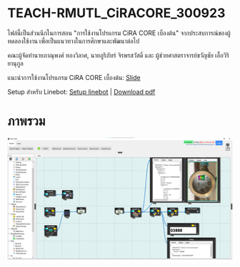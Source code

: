 # TEACH-RMUTL_CiRACORE_300923
ไฟล์นี้เป็นส่วนนึกในการสอน "การใช้งานโปรแกรม CiRA CORE เบิ้องต้น" จากประสบการณ์ของผู้ทดลองใช้งาน เพื่อเป็นแนวทางในการศึกษาและพัฒนาต่อไป

คณะผู้จัดทำนายภาณุพงศ์ ทองวิลาศ, นายภูริภัทร์ จิรพรสวัสดิ์ และ ผู้ช่วยศาสตราจารย์ขวัญชัย เอื้อวิริยานุกูล

แนะนำการใช้งานโปรแกรม CiRA CORE เบื้องต้น:
[Slide](https://livermutlac-my.sharepoint.com/:b:/g/personal/puriphat_ji64_live_rmutl_ac_th/EbDeQB5WqcdFs1HRoZ5EzYsBJRSnyDCgxMQamCrRb4JAwQ?e=YevyyD)

Setup สำหรับ Linebot:
[Setup linebot](https://livermutlac-my.sharepoint.com/:b:/g/personal/puriphat_ji64_live_rmutl_ac_th/Ec9CfmnkkcRHi7bASIF-DS4B7uoldH7YTZf4e4-oE67Lzw?e=iExzEY) | [Download pdf](https://github.com/redsoul2032/TEACH-RMUTL_CiRACORE_300923/files/12735796/01-setup.linebot.ciracore.pdf)
# ภาพรวม
<img src="./image/git/overview.png">
